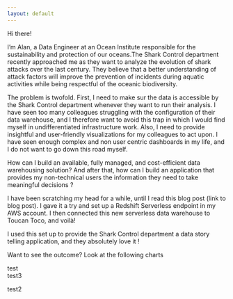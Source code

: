 ```yaml
---
layout: default
---
```


Hi there!

I’m Alan, a Data Engineer at an Ocean Institute responsible for the sustainability and protection of our oceans.The Shark Control department recently approached me as they want to analyze the evolution of shark attacks over the last century. They believe that a better understanding of attack factors will improve the prevention of incidents during aquatic activities while being respectful of the oceanic biodiversity.

The problem is twofold. First, I need to make sur the data is accessible by the Shark Control department whenever they want to run their analysis. I have seen too many colleagues struggling with the configuration of their data warehouse, and I therefore want to avoid this trap in which I would find myself in undifferentiated infrastructure work. Also, I need to provide insightful and user-friendly visualizations for my colleagues to act upon. I have seen enough complex and non user centric dashboards in my life, and I do not want to go down this road myself.

How can I build an available, fully managed, and cost-efficient data warehousing solution? And after that, how can I build an application that provides my non-technical users the information they need to take meaningful decisions ? 

I have been scratching my head for a while, until I read this blog post (link to blog post). I gave it a try and set up a Redshift Serverless endpoint in my AWS account. I then connected this new serverless data warehouse to Toucan Toco, and voilà! 

I used this set up to provide the Shark Control department a data story telling application, and they absolutely love it !

Want to see the outcome? Look at the following charts

<div>
<script async src="https://presales.toucantoco.com/scripts/embedLauncher.js?id=836c27fc-5902-45a8-b746-3c77e24facfc&panel=true&title=true" type="text/javascript"></script>
test
</div>
test3

<script async src="https://presales.toucantoco.com/scripts/embedLauncher.js?id=aa2959be-9bba-4710-9bc9-44e2adef3f12&panel=true&title=true" type="text/javascript"></script>
test2
<script async src="https://presales.toucantoco.com/scripts/embedLauncher.js?id=2787b2b6-ddd6-4f52-9f11-9d9fb559e579&panel=true&title=true" type="text/javascript"></script>
<script async src="https://presales.toucantoco.com/scripts/embedLauncher.js?id=016a338c-8c5f-448b-a65b-51f0392b59e6&panel=true&title=true" type="text/javascript"></script>